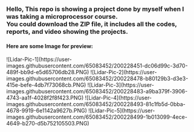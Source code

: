 <h3>Hello, This repo is showing a project done by myself when I was taking a microprocessor course.
<br>You could download the ZIP file, it includes all the codes, reports, and video showing the projects.</h3>

<h4>Here are some Image for preview:</h4>
![Lidar-Pic-1](https://user-images.githubusercontent.com/65083452/200228451-dc06d99c-3d70-489f-bb9d-e5d65706db28.PNG)
![Lidar-Pic-2](https://user-images.githubusercontent.com/65083452/200228478-b80129b3-d3e3-415e-befe-4db7f73068cb.PNG)
![Lidar-Pic-3](https://user-images.githubusercontent.com/65083452/200228483-a9ba379f-3906-4743-aa1f-4028f2f8f423.PNG)
![Lidar-Pic-4](https://user-images.githubusercontent.com/65083452/200228493-81c1fb5d-0bba-4678-9919-6e1142a9627b.PNG)
![Lidar-Pic-5](https://user-images.githubusercontent.com/65083452/200228499-1b013099-4ece-4649-b270-d5b752105503.PNG)
